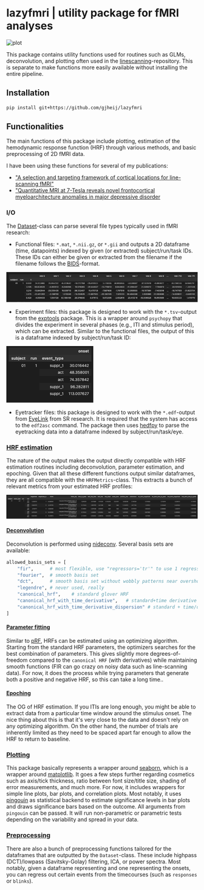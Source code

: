 # lazyfmri | utility package for fMRI analyses

![plot](https://github.com/gjheij/lazyfmri/blob/main/data/example.png)

This package contains utility functions used for routines such as GLMs, deconvolution, and plotting often used in the [linescanning](https://github.com/gjheij/linescanning)-repository. 
This is separate to make functions more easily available without installing the entire pipeline.

## Installation

```bash
pip install git+https://github.com/gjheij/lazyfmri
```

## Functionalities

The main functions of this package include plotting, estimation of the hemodynamic response function (HRF) through various methods, and basic preprocessing of 2D fMRI data.

I have been using these functions for several of my publications:

- ["A selection and targeting framework of cortical locations for line-scanning fMRI"](https://onlinelibrary.wiley.com/doi/full/10.1002/hbm.26459)
- ["Quantitative MRI at 7-Tesla reveals novel frontocortical myeloarchitecture anomalies in major depressive disorder](https://www.nature.com/articles/s41398-024-02976-y)

### I/O

The [Dataset](https://github.com/gjheij/lazyfmri/blob/main/lazyfmri/dataset.py#L2943)-class can parse several file types typically used in fMRI research:

- Functional files: `*.mat`, `*.nii.gz`, or `*.gii` and outputs a 2D dataframe (time, datapoints) indexed by  given (or extracted) subject/run/task IDs.
These IDs can either be given or extracted from the filename if the filename follows the [BIDS](https://bids.neuroimaging.io/index.html)-format.

![plot](https://github.com/gjheij/lazyfmri/blob/main/data/df_func.png)

- Experiment files: this package is designed to work with the `*.tsv`-output from the [exptools](https://github.com/VU-Cog-Sci/exptools2) package.
This is a wrapper around `psychopy` that divides the experiment in several phases (e.g., ITI and stimulus period), which can be extracted.
Similar to the functional files, the output of this is a dataframe indexed by subject/run/task ID:

![plot](https://github.com/gjheij/lazyfmri/blob/main/data/df_onsets.png)

- Eyetracker files: this package is designed to work with the `*.edf`-output from [EyeLink](https://www.sr-research.com/eyelink-1000-plus/) from SR research.
It is required that the system has access to the `edf2asc` command.
The package then uses [hedfpy](https://github.com/tknapen/hedfpy) to parse the eyetracking data into a dataframe indexed by subject/run/task/eye.

### [HRF estimation](https://github.com/gjheij/lazyfmri/blob/main/lazyfmri/fitting.py)

The nature of the output makes the output directly compatible with HRF estimation routines including deconvolution, parameter estimation, and epoching.
Given that all these different functions output similar dataframes, they are all compatible with the `HRFMetrics`-class. 
This extracts a bunch of relevant metrics from your estimated HRF profiles:

![plot](https://github.com/gjheij/lazyfmri/blob/main/data/df_metrics.png)

#### [Deconvolution](https://github.com/gjheij/lazyfmri/blob/main/lazyfmri/fitting.py#L943)

Deconvolution is performed using [nideconv](https://nideconv.readthedocs.io/en/latest/).
Several basis sets are available:

```python
allowed_basis_sets = [
    "fir",      # most flexible, use "regressors='tr'" to use 1 regressor per TR
    "fourier",  # smooth basis set
    "dct",      # smooth basis set without wobbly patterns near overshoot
    "legendre", # never used, really
    "canonical_hrf",    # standard glover HRF
    "canonical_hrf_with_time_derivative",   # standard+time derivative
    "canonical_hrf_with_time_derivative_dispersion" # standard + time/dispersion derivative
]
```

#### [Parameter fitting](https://github.com/gjheij/lazyfmri/blob/main/lazyfmri/fitting.py#L747)

Similar to [pRF](https://github.com/VU-Cog-Sci/prfpy), HRFs can be estimated using an optimizing algorithm.
Starting from the standard HRF parameters, the optimizers searches for the best combination of parameters.
This gives slightly more degrees-of-freedom compared to the `canonical HRF` (with derivatives) while maintaining smooth functions (FIR can go crazy on noisy data such as line-scanning data).
For now, it does the process while trying parameters that generate both a positive and negative HRF, so this can take a long time..

#### [Epoching](https://github.com/gjheij/lazyfmri/blob/main/lazyfmri/fitting.py#L4302)

The OG of HRF estimation.
If you ITIs are long enough, you might be able to extract data from a particular time window around the stimulus onset.
The nice thing about this is that it's very close to the data and doesn't rely on any optimizing algorithm.
On the other hand, the number of trials are inherently limited as they need to be spaced apart far enough to allow the HRF to return to baseline.

### [Plotting](https://github.com/gjheij/lazyfmri/blob/main/lazyfmri/plotting.py)

This package basically represents a wrapper around [seaborn](https://seaborn.pydata.org), which is a wrapper around [matplotlib](https://matplotlib.org).
It goes a few steps further regarding cosmetics such as axis/tick thickness, ratio between font size/title size, shading of error measurements, and much more.
For now, it includes wrappers for simple line plots, bar plots, and correlation plots.
Most notably, it uses [pingouin](https://pingouin-stats.org/build/html/index.html) as statistical backend to estimate significance levels in bar plots and draws significance bars based on the outcome. 
All arguments from `pingouin` can be passed.
It will run non-parametric or parametric tests depending on the variability and spread in your data.

### [Preprocessing](https://github.com/gjheij/lazyfmri/blob/main/lazyfmri/preproc.py)

There are also a bunch of preprocessing functions tailored for the dataframes that are outputted by the `Dataset`-class.
These include highpass (DCT)/lowpass (Savitsky-Golay) filtering, ICA, or power spectra.
Most notably, given a dataframe representing and one representing the onsets, you can regress out certain events from the timecourses (such as `responses` or `blinks`).
